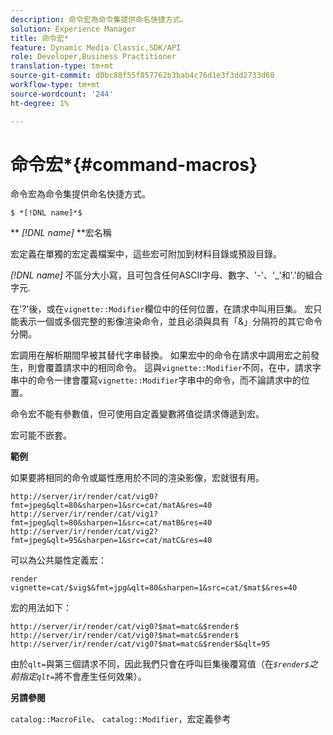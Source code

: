 ```yaml
---
description: 命令宏為命令集提供命名快捷方式。
solution: Experience Manager
title: 命令宏*
feature: Dynamic Media Classic,SDK/API
role: Developer,Business Practitioner
translation-type: tm+mt
source-git-commit: d0bc88f55f857762b3bab4c76d1e3f3dd2733d60
workflow-type: tm+mt
source-wordcount: '244'
ht-degree: 1%

---
```



# 命令宏*{#command-macros}

命令宏為命令集提供命名快捷方式。

`$ *[!DNL name]*$`

** *[!DNL name]* **宏名稱

宏定義在單獨的宏定義檔案中，這些宏可附加到材料目錄或預設目錄。

*[!DNL name]* 不區分大小寫，且可包含任何ASCII字母、數字、&#39;-&#39;、&#39;_&#39;和&#39;.&#39;的組合字元.

在&#39;?&#39;後，或在`vignette::Modifier`欄位中的任何位置，在請求中叫用巨集。 宏只能表示一個或多個完整的影像渲染命令，並且必須與具有「&amp;」分隔符的其它命令分開。

宏調用在解析期間早被其替代字串替換。 如果宏中的命令在請求中調用宏之前發生，則會覆蓋請求中的相同命令。 這與`vignette::Modifier`不同，在中，請求字串中的命令一律會覆寫`vignette::Modifier`字串中的命令，而不論請求中的位置。

命令宏不能有參數值，但可使用自定義變數將值從請求傳遞到宏。

宏可能不嵌套。

**範例**

如果要將相同的命令或屬性應用於不同的渲染影像，宏就很有用。

`http://server/ir/render/cat/vig0?fmt=jpeg&qlt=80&sharpen=1&src=cat/matA&res=40 http://server/ir/render/cat/vig1?fmt=jpeg&qlt=80&sharpen=1&src=cat/matB&res=40 http://server/ir/render/cat/vig2?fmt=jpeg&qlt=95&sharpen=1&src=cat/matC&res=40`

可以為公共屬性定義宏：

`render vignette=cat/$vig$&fmt=jpg&qlt=80&sharpen=1&src=cat/$mat$&res=40`

宏的用法如下：

`http://server/ir/render/cat/vig0?$mat=matc&$render$ http://server/ir/render/cat/vig0?$mat=matc&$render$ http://server/ir/render/cat/vig0?$mat=matc&$render$&qlt=95`

由於`qlt=`與第三個請求不同，因此我們只會在呼叫巨集後覆寫值（在&#x200B;*`$render$`之前指定`qlt=`*&#x200B;將不會產生任何效果）。

**另請參閱**

`catalog::MacroFile`、 `catalog::Modifier`，宏定義參考

<!--<a id="section_297B7FCB285F4891AA76DF8393089931"></a>-->

